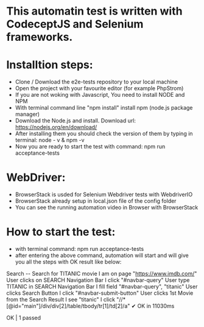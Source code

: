 # This automatin test is written with CodeceptJS and Selenium frameworks.

# Installtion steps:

- Clone / Download the e2e-tests repository to your local machine
- Open the project with your favourite editor (for example PhpStrom)
- If you are not woking with Javascript, You need to install NODE and NPM 
- With terminal command line "npm install" install npm (node.js package manager)
- Download the Node.js and install. Download url: https://nodejs.org/en/download/
- After installing them you should check the version of them by typing in terminal: node - v  & npm -v
- Now you are ready to start the test with command: npm run acceptance-tests

# WebDriver:
- BrowserStack is usded for Selenium Webdriver tests with WebdriverIO
- BrowserStack already setup in local.json file of the config folder 
- You can see the running automation video in Browser with BrowserStack


# How to start the test:
- with terminal command: npm run acceptance-tests
- after entering the above command, automation will start and will give you all the steps with OK result like below:

Search --
   Search for TITANIC movie
    I am on page "https://www.imdb.com/"
   User clicks on SEARCH Navigation Bar
    I click "#navbar-query"
   User type TITANIC in SEARCH Navigation Bar
    I fill field "#navbar-query", "titanic"
   User clicks Search Button
    I click "#navbar-submit-button"
   User clicks 1st Movie from the Search Result
    I see "titanic"
    I click "//*[@id="main"]/div/div[2]/table/tbody/tr[1]/td[2]/a"
  ✔ OK in 11030ms

  OK  | 1 passed  


